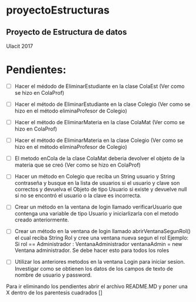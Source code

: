 # proyectoEstructuras
## Proyecto de Estructura de datos
Ulacit 2017

# Pendientes:

- [ ] Hacer el médodo de EliminarEstudiante en la clase ColaEst (Ver como se hizo en ColaProf)
- [ ] Hacer el método de EliminarEstudiante en la clase Colegio (Ver como se hizo en el método eliminaProfesor de Colegio)
- [ ] Hacer el método de EliminarMateria en la clase ColaMat (Ver como se hizo en ColaProf)
- [ ] Hacer el método de EliminarMateria en la clase Colegio (Ver como se hizo en el método eliminaProfesor de Colegio)
- [ ] El metodo enCola de la clase ColaMat deberia devolver el objeto de la materia que se creó (Ver como se hizo en ColaProf)

- [ ] Hacer un método en Colegio que reciba un String usuario y String contraseña y busque en la lista de usuarios si el usuario y clave son correctos y devuelva el Objeto de tipo Usuario si existe y devuelve null si no se encontró el usuario o la clave es incorrecta.

- [ ] Crear un método en la ventana de login llamado verificarUsuario que contenga una variable de tipo Usuario y iniciarlizarla con el metodo creado anteriormente.

- [ ] Crear un método en la ventana de login llamado abrirVentanaSegunRol() el cual reciba String Rol y cree una ventana nueva segun el rol Ejemplo: Si rol == Administrador : VentanaAdministrador ventanaAdmin = new Ventana administrador. Se debe hacer esto para todos los roles

- [ ] Utilizar los anteriores metodos en la ventana Login para iniciar sesion. Investigar como se obtienen los datos de los campos de texto de nombre de usuario y password.

Para ir eliminando los pendientes abrir el archivo README.MD y poner una X dentro de los parentesis cuadrados []


